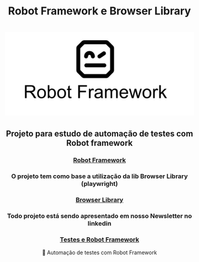 <h1 align="center">Robot Framework e Browser Library</h1>

<h1 align="center">
  <img alt="logo" title="#NextLevelWeek" src="./assets/robot_logo.png" />
</h1>

<h2 align="center">
    Projeto para estudo de automação de testes com Robot framework
</h2>
<h3 align="center">
    <a href="https://robotframework.org/"> Robot Framework</a>
</h3>

<h3 align="center">
    O projeto tem como base a utilização da lib Browser Library (playwright)
</h3>
<h3 align="center">
    <a href="https://robotframework-browser.org/"> Browser Library</a>
</h3>

<h3 align="center">
    Todo projeto está sendo apresentado em nosso Newsletter no linkedin
</h3>
<h3 align="center">
    <a href="https://www.linkedin.com/newsletters/testes-e-robot-framework-7089354508467642369/">Testes e Robot Framework</a>
</h3>

<p align="center">🤖 Automação de testes com Robot Framework</p>



